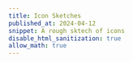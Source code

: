 ```yaml
---
title: Icon Sketches 
published_at: 2024-04-12
snippet: A rough sktech of icons  
disable_html_sanitization: true
allow_math: true
---
```


